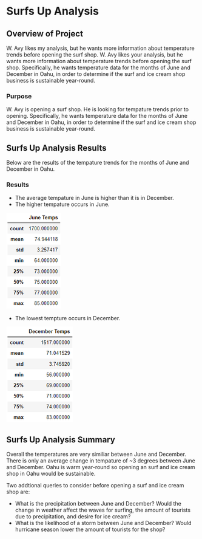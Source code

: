# Surfs Up Analysis

## Overview of Project
W. Avy likes my analysis, but he wants more information about temperature trends before opening the surf shop. W. Avy likes your analysis, but he wants more information about temperature trends before opening the surf shop. Specifically, he wants temperature data for the months of June and December in Oahu, in order to determine if the surf and ice cream shop business is sustainable year-round.
  
### Purpose
W. Avy is opening a surf shop. He is looking for tempature trends prior to opening. Specifically, he wants temperature data for the months of June and December in Oahu, in order to determine if the surf and ice cream shop business is sustainable year-round.

## Surfs Up Analysis Results
Below are the results of the tempature trends for the months of June and December in Oahu.

### Results
- The average tempature in June is higher than it is in December.
- The higher tempature occurs in June.

![June](https://github.com/jag28731/Surfs-Up/blob/main/Resources/June%20Temps.png)
- The lowest tempture occurs in December. 

![December](https://github.com/jag28731/Surfs-Up/blob/main/Resources/December%20Temps.png)
    
## Surfs Up Analysis Summary

Overall the temperatures are very similiar between June and December. There is only an average change in tempature of ~3 degrees between June and December. Oahu is warm year-round so opening an surf and ice cream shop in Oahu would be sustainable. 

Two addtional queries to consider before opening a surf and ice cream shop are:
- What is the precipitation between June and December? Would the change in weather affect the waves for surfing, the amount of tourists due to precipitation, and desire for ice cream?
- What is the likelihood of a storm between June and December? Would hurricane season lower the amount of tourists for the shop?
